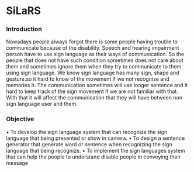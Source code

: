 # SiLaRS

### Introduction
Nowadays people always forgot there is some people having trouble to communicate because of the disability. Speech and hearing impairment person have to use sign language as their ways of communication. So the people that does not have such condition sometimes does not care about them and sometimes ignore them when they try to communicate to them using sign language.
We know sign language has many sign, shape and gesture.so it hard to know of the movement if we not recognize and memories it. The communication sometimes will use longer sentence and it hard to keep track of the sign movement if we are not familiar with that. With that it will affect the communication that they will have between non sign language user and them.

### Objective
•	To develop the sign language system that can recognize the sign language that being presented or show in camera.
•	To design a sentence generator that generate word or sentence when recognizing the sign language that being recognize.
•	To implement the sign languages system that can help the people to understand disable people in conveying their message
